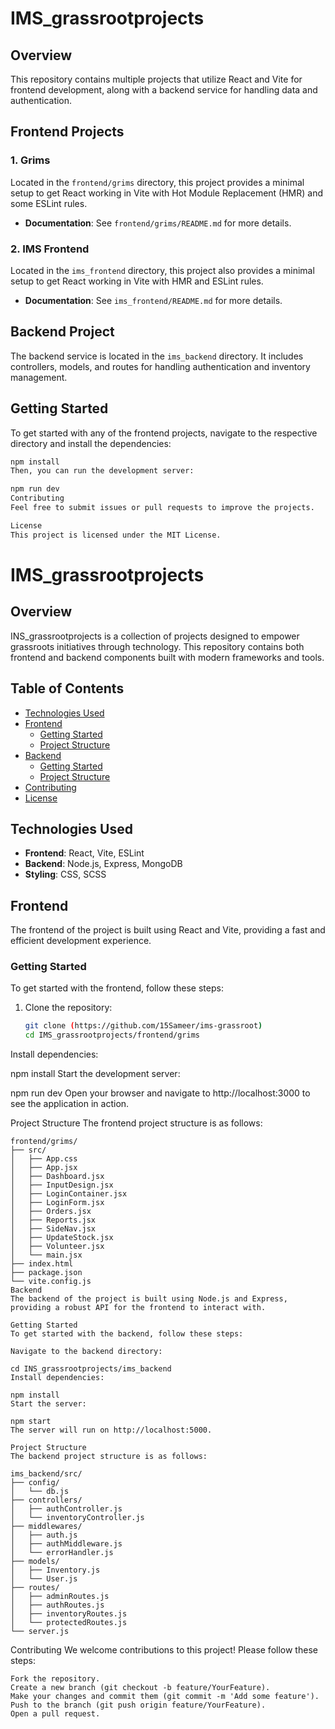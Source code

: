 # IMS_grassrootprojects

## Overview

This repository contains multiple projects that utilize React and Vite for frontend development, along with a backend service for handling data and authentication.

## Frontend Projects

### 1. Grims

Located in the `frontend/grims` directory, this project provides a minimal setup to get React working in Vite with Hot Module Replacement (HMR) and some ESLint rules.

- **Documentation**: See `frontend/grims/README.md` for more details.

### 2. IMS Frontend

Located in the `ims_frontend` directory, this project also provides a minimal setup to get React working in Vite with HMR and ESLint rules.

- **Documentation**: See `ims_frontend/README.md` for more details.

## Backend Project

The backend service is located in the `ims_backend` directory. It includes controllers, models, and routes for handling authentication and inventory management.

## Getting Started

To get started with any of the frontend projects, navigate to the respective directory and install the dependencies:

```bash
npm install
Then, you can run the development server:

npm run dev
Contributing
Feel free to submit issues or pull requests to improve the projects.

License
This project is licensed under the MIT License.
```

# IMS_grassrootprojects

## Overview

INS_grassrootprojects is a collection of projects designed to empower grassroots initiatives through technology. This repository contains both frontend and backend components built with modern frameworks and tools.

## Table of Contents

- [Technologies Used](#technologies-used)
- [Frontend](#frontend)
  - [Getting Started](#frontend-getting-started)
  - [Project Structure](#frontend-project-structure)
- [Backend](#backend)
  - [Getting Started](#backend-getting-started)
  - [Project Structure](#backend-project-structure)
- [Contributing](#contributing)
- [License](#license)

## Technologies Used

- **Frontend**: React, Vite, ESLint
- **Backend**: Node.js, Express, MongoDB
- **Styling**: CSS, SCSS

## Frontend

The frontend of the project is built using React and Vite, providing a fast and efficient development experience.

### Getting Started

To get started with the frontend, follow these steps:

1. Clone the repository:
   ```bash
   git clone (https://github.com/15Sameer/ims-grassroot)
   cd IMS_grassrootprojects/frontend/grims
Install dependencies:

npm install
Start the development server:

npm run dev
Open your browser and navigate to http://localhost:3000 to see the application in action.

Project Structure
The frontend project structure is as follows:
```
frontend/grims/
├── src/
│   ├── App.css
│   ├── App.jsx
│   ├── Dashboard.jsx
│   ├── InputDesign.jsx
│   ├── LoginContainer.jsx
│   ├── LoginForm.jsx
│   ├── Orders.jsx
│   ├── Reports.jsx
│   ├── SideNav.jsx
│   ├── UpdateStock.jsx
│   ├── Volunteer.jsx
│   └── main.jsx
├── index.html
├── package.json
└── vite.config.js
Backend
The backend of the project is built using Node.js and Express, providing a robust API for the frontend to interact with.

Getting Started
To get started with the backend, follow these steps:

Navigate to the backend directory:

cd INS_grassrootprojects/ims_backend
Install dependencies:

npm install
Start the server:

npm start
The server will run on http://localhost:5000.

Project Structure
The backend project structure is as follows:

ims_backend/src/
├── config/
│   └── db.js
├── controllers/
│   ├── authController.js
│   └── inventoryController.js
├── middlewares/
│   ├── auth.js
│   ├── authMiddleware.js
│   └── errorHandler.js
├── models/
│   ├── Inventory.js
│   └── User.js
├── routes/
│   ├── adminRoutes.js
│   ├── authRoutes.js
│   ├── inventoryRoutes.js
│   └── protectedRoutes.js
└── server.js
```
Contributing
We welcome contributions to this project! Please follow these steps:

```
Fork the repository.
Create a new branch (git checkout -b feature/YourFeature).
Make your changes and commit them (git commit -m 'Add some feature').
Push to the branch (git push origin feature/YourFeature).
Open a pull request.
